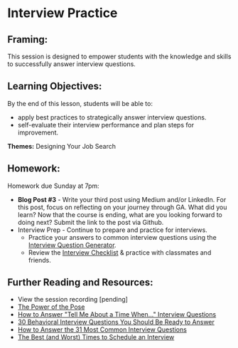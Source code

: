 # Interview Practice

## Framing:

This session is designed to empower students with the knowledge and skills to successfully answer interview questions.

## Learning Objectives:
By the end of this lesson, students will be able to:
- apply best practices to strategically answer interview questions.
- self-evaluate their interview performance and plan steps for improvement.

**Themes:** Designing Your Job Search

## Homework: 
Homework due Sunday at 7pm:
  
- **Blog Post #3** - Write your third post using Medium and/or LinkedIn. For this post, focus on reflecting on your journey through GA. What did you learn? Now that the course is ending, what are you looking forward to doing next? Submit the link to the post via Github.
- Interview Prep - Continue to prepare and practice for interviews. 
  - Practice your answers to common interview questions using the [Interview Question Generator](https://www.interviewquestiongenerator.com/en-US/).
  - Review the [Interview Checklist](https://docs.google.com/document/d/1pDrkEL9J9dylcXnnElkDGopokjnbby2gO_k-tdO686A/edit) & practice with classmates and friends.

## Further Reading and Resources:
- View the session recording [pending]
- [The Power of the Pose](https://blog.ted.com/10-examples-of-how-power-posing-can-work-to-boost-your-confidence/)
- [How to Answer "Tell Me About a Time When..." Interview Questions](https://www.themuse.com/advice/how-to-answer-tell-me-about-a-time-when-interview-questions)
- [30 Behavioral Interview Questions You Should Be Ready to Answer](https://www.themuse.com/advice/30-behavioral-interview-questions-you-should-be-ready-to-answer)
- [How to Answer the 31 Most Common Interview Questions](https://www.themuse.com/advice/how-to-answer-the-31-most-common-interview-questions)
- [The Best (and Worst) Times to Schedule an Interview](https://www.themuse.com/advice/the-best-and-worst-times-to-schedule-an-interview)

